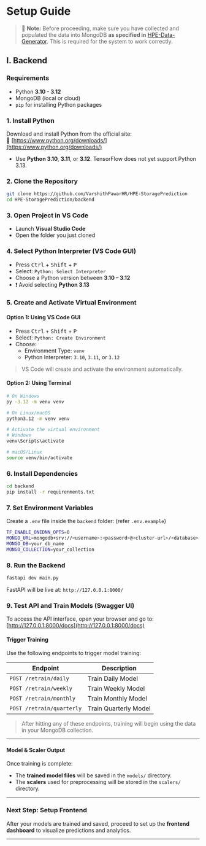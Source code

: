 # Setup Guide

> 📌 **Note:** Before proceeding, make sure you have collected and populated the data into MongoDB **as specified in** [HPE-Data-Generator](https://github.com/VarshithPawarHR/HPE-Data-Generator/tree/main). This is required for the system to work correctly.

## I. Backend

### Requirements

- Python **3.10 - 3.12**
- MongoDB (local or cloud)
- `pip` for installing Python packages

### 1. Install Python
Download and install Python from the official site:  
🔗 [https://www.python.org/downloads/](https://www.python.org/downloads/)
- Use **Python 3.10**, **3.11**, or **3.12**. TensorFlow does not yet support Python 3.13.
### 2. Clone the Repository

```bash
git clone https://github.com/VarshithPawarHR/HPE-StoragePrediction
cd HPE-StoragePrediction/backend
```
### 3. Open Project in VS Code

- Launch **Visual Studio Code**
- Open the folder you just cloned



### 4. Select Python Interpreter (VS Code GUI)

- Press <kbd>Ctrl</kbd> + <kbd>Shift</kbd> + <kbd>P</kbd>
- Select: `Python: Select Interpreter`
- Choose a Python version between **3.10 – 3.12**
- ❗ Avoid selecting **Python 3.13**



### 5. Create and Activate Virtual Environment

#### Option 1: **Using VS Code GUI**

- Press <kbd>Ctrl</kbd> + <kbd>Shift</kbd> + <kbd>P</kbd>
- Select: `Python: Create Environment`
- Choose:
  - Environment Type: `venv`
  - Python Interpreter: `3.10`, `3.11`, or `3.12`

> VS Code will create and activate the environment automatically.

#### Option 2: **Using Terminal**

```bash
# On Windows
py -3.12 -m venv venv

# On Linux/macOS
python3.12 -m venv venv

# Activate the virtual environment
# Windows
venv\Scripts\activate

# macOS/Linux
source venv/bin/activate
```
### 6. Install Dependencies

```bash
cd backend
pip install -r requirenments.txt
```

### 7. Set Environment Variables

Create a `.env` file inside the `backend` folder: (refer `.env.example`)

```bash
TF_ENABLE_ONEDNN_OPTS=0
MONGO_URL=mongodb+srv://<username>:<password>@<cluster-url>/<database>
MONGO_DB=your_db_name
MONGO_COLLECTION=your_collection
```

### 8. Run the Backend

```bash
fastapi dev main.py
```

FastAPI will be live at: `http://127.0.0.1:8000/`


### 9. Test API and Train Models (Swagger UI)

To access the API interface, open your browser and go to:  
[http://127.0.0.1:8000/docs](http://127.0.0.1:8000/docs)



#### Trigger Training

Use the following endpoints to trigger model training:

| Endpoint               | Description          |
|------------------------|----------------------|
| `POST /retrain/daily`     | Train Daily Model     |
| `POST /retrain/weekly`    | Train Weekly Model    |
| `POST /retrain/monthly`   | Train Monthly Model   |
| `POST /retrain/quarterly` | Train Quarterly Model |

>  After hitting any of these endpoints, training will begin using the data in your MongoDB collection.

---

#### Model & Scaler Output

Once training is complete:

- The **trained model files** will be saved in the `models/` directory.
- The **scalers** used for preprocessing will be stored in the `scalers/` directory.

---

### Next Step: Setup Frontend

After your models are trained and saved, proceed to set up the **frontend dashboard** to visualize predictions and analytics.


---

